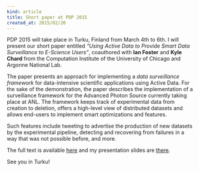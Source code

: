 ```yaml
---
kind: article
title: Short paper at PDP 2015
created_at: 2015/02/20
---
```


PDP 2015 will take place in Turku, Finland from March 4th to 6th. I will present our short paper entitled
*&ldquo;Using Active Data to Provide Smart Data Surveillance to E-Science Users&rdquo;*, coauthored with
__Ian Foster__
and __Kyle Chard__ from the Computation Institute of the University of Chicago and Argonne National Lab.<!--more-->

The paper presents an approach for implementing a *data surveillance framework* for data-intensive scientific
applications using Active Data. For the sake of the demonstration, the paper describes the implementation of a
surveillance framework for the Advanced Photon Source currently taking place at ANL. The framework keeps track
of experimental data from creation to deletion, offers a high-level view of distributed datasets and allows
end-users to implement smart optimizations and features.

Such features include tweeting to advertise the production of new datasets by the experimental pipeline, detecting
and recovering from failures in a way that was not possible before, and more.<br />

The full text is available [here](/download/PDP15.pdf "Download full text")
and my presentation slides are [there](/download/PDP15_slides.pdf "Download the slides").

See you in Turku!
